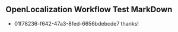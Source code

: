 ## OpenLocalization Workflow Test MarkDown
* 01f78236-f642-47a3-8fed-6656bdebcde7 
thanks!<!--HONumber=Mar16_HO2-->
